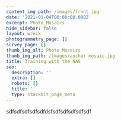 ```yaml
---
content_img_path: /images/front.jpg
date: '2021-01-04T00:00:00.000Z'
excerpt: Photo Mosaics
hide_sidebar: false
layout: wreck
photogrammetry_page: []
survey_page: []
thumb_img_alt: Photo Mosaics
thumb_img_path: /images/anchor mosaic.jpg
title: Training with the NAS
seo:
  description: ''
  extra: []
  robots: []
  title: ''
  type: stackbit_page_meta
---
```

sdfsdfsdfsdfsdfdsfsdfsdfsdfsdfsdf
